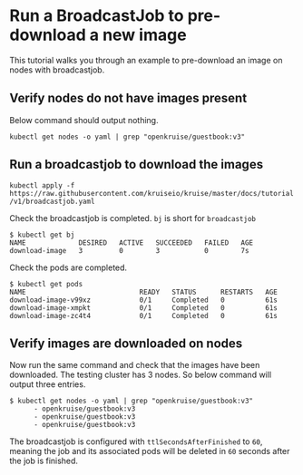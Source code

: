 # Run a BroadcastJob to pre-download a new image

This tutorial walks you through an example to pre-download an image on nodes with broadcastjob.


## Verify nodes do not have images present
Below command should output nothing.
```
kubectl get nodes -o yaml | grep "openkruise/guestbook:v3"
```

## Run a broadcastjob to download the images

`kubectl apply -f https://raw.githubusercontent.com/kruiseio/kruise/master/docs/tutorial/v1/broadcastjob.yaml`

Check the broadcastjob is completed. `bj` is short for `broadcastjob`
```
$ kubectl get bj
NAME             DESIRED   ACTIVE   SUCCEEDED   FAILED   AGE
download-image   3         0        3           0        7s
```
Check the pods are completed.
```
$ kubectl get pods
NAME                            READY   STATUS      RESTARTS   AGE
download-image-v99xz            0/1     Completed   0          61s
download-image-xmpkt            0/1     Completed   0          61s
download-image-zc4t4            0/1     Completed   0          61s
```

## Verify images are downloaded on nodes
Now run the same command and check that the images have been downloaded. The testing cluster has 3 nodes. So below command
will output three entries.
```
$ kubectl get nodes -o yaml | grep "openkruise/guestbook:v3"
      - openkruise/guestbook:v3
      - openkruise/guestbook:v3
      - openkruise/guestbook:v3
```


The broadcastjob is configured with `ttlSecondsAfterFinished` to `60`, meaning the job and its associated pods will be deleted 
in `60` seconds after the job is finished.

